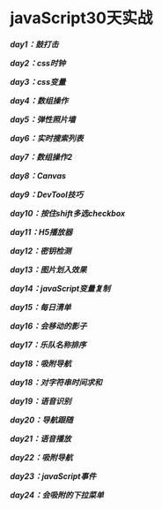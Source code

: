 # javaScript30天实战

***day1：鼓打击***

***day2：css时钟***

***day3：css变量***

***day4：数组操作***

***day5：弹性照片墙***

***day6：实时搜索列表***

***day7：数组操作2***

***day8：Canvas***

***day9：DevTool技巧***

***day10：按住shift多选checkbox***

***day11：H5播放器***

***day12：密钥检测***

***day13：图片划入效果***

***day14：javaScript变量复制***

***day15：每日清单***

***day16：会移动的影子***

***day17：乐队名称排序***

***day18：吸附导航***

***day18：对字符串时间求和***

***day19：语音识别***

***day20：导航跟随***

***day21：语音播放***

***day22：吸附导航***

***day23：javaScript事件***

***day24：会吸附的下拉菜单***
